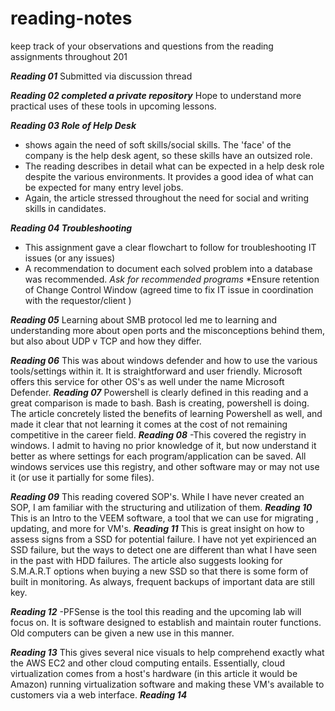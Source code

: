 # reading-notes
keep track of your observations and questions from the reading assignments throughout 201


***Reading 01*** 
Submitted via discussion thread

***Reading 02 completed a private repository***
Hope to understand more practical uses of these tools in upcoming lessons.


***Reading 03 Role of Help Desk***
- shows again the need of soft skills/social skills. The 'face' of the company is the help desk agent, so these skills have an outsized role.
- The reading describes in detail what can be expected in a help desk role despite the various environments. It provides a good idea of what can be expected for many entry level jobs.
- Again, the article stressed throughout the need for social and writing skills in candidates.


***Reading 04 Troubleshooting***
- This assignment gave a clear flowchart to follow for troubleshooting IT issues (or any issues)
- A recommendation to document each solved problem into a database was recommended. *Ask for recommended programs*
*Ensure retention of Change Control Window (agreed time to fix IT issue in coordination with the requestor/client )


***Reading 05***
Learning about SMB protocol led me to learning and understanding more about open ports and the misconceptions behind them, but also about UDP v TCP and how they differ.

***Reading 06***
This was about windows defender and how to use the various tools/settings within it. It is straightforward and user friendly. Microsoft offers this service for other OS's as well under the name Microsoft Defender.
***Reading 07***
Powershell is clearly defined in this reading and a great comparison is made to bash. Bash is creating, powershell is doing.
The article concretely listed the benefits of learning Powershell as well, and made it clear that not learning it comes at the cost of not remaining competitive in the career field.
***Reading 08***
-This covered the registry in windows. I admit to having no prior knowledge of it, but now understand it better as where settings for each program/application can be saved. All windows services use this registry, and other software may or may not use it (or use it partially for some files).

***Reading 09***
This reading covered SOP's. While I have never created an SOP, I am familiar with the structuring and utilization of them.
***Reading 10***
This is an Intro to the VEEM software, a tool that we can use for migrating , updating, and more for VM's.
***Reading 11***
This is great insight on how to assess signs from a SSD for potential failure. I have not yet expirienced an SSD failure, but the ways to detect one are different than what I have seen in the past with HDD failures.
The article also suggests looking for S.M.A.R.T options when buying a new SSD so that there is some form of built in monitoring.
As always, frequent backups of important data are still key.

***Reading 12*** 
-PFSense is the tool this reading and the upcoming lab will focus on. It is software designed to establish and maintain router functions. Old computers can be given a new use in this manner.

***Reading 13***
This gives several nice visuals to help comprehend exactly what the AWS EC2 and other cloud computing entails. Essentially, cloud virtualization comes from a host's hardware (in this article it would be Amazon) running virtualization software and making these VM's available to customers via a web interface. 
***Reading 14***
